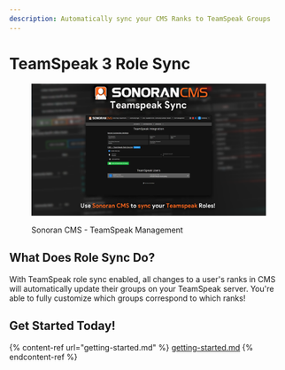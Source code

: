 ```yaml
---
description: Automatically sync your CMS Ranks to TeamSpeak Groups
---
```


# TeamSpeak 3 Role Sync

<figure><img src="../../.gitbook/assets/image (2) (1) (1).png" alt=""><figcaption><p>Sonoran CMS - TeamSpeak Management</p></figcaption></figure>

## What Does Role Sync Do?

With TeamSpeak role sync enabled, all changes to a user's ranks in CMS will automatically update their groups on your TeamSpeak server. You're able to fully customize which groups correspond to which ranks!

## Get Started Today!

{% content-ref url="getting-started.md" %}
[getting-started.md](getting-started.md)
{% endcontent-ref %}
